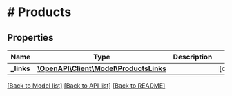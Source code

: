 # # Products

## Properties

Name | Type | Description | Notes
------------ | ------------- | ------------- | -------------
**_links** | [**\OpenAPI\Client\Model\ProductsLinks**](ProductsLinks.md) |  | [optional]

[[Back to Model list]](../../README.md#models) [[Back to API list]](../../README.md#endpoints) [[Back to README]](../../README.md)
